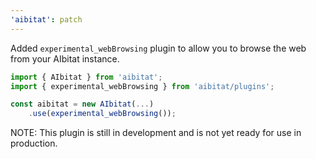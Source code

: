 ```yaml
---
'aibitat': patch
---
```


Added `experimental_webBrowsing` plugin to allow you to browse the web from your
AIbitat instance.

```ts
import { AIbitat } from 'aibitat';
import { experimental_webBrowsing } from 'aibitat/plugins';

const aibitat = new AIbitat(...)
    .use(experimental_webBrowsing());
```

NOTE: This plugin is still in development and is not yet ready for use in
production.
